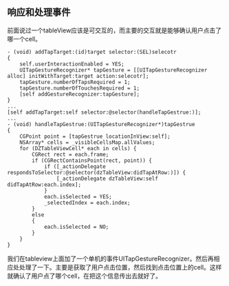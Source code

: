 ## 响应和处理事件

前面说过一个tableView应该是可交互的，而主要的交互就是能够确认用户点击了哪一个cell。

```
- (void) addTapTarget:(id)target selector:(SEL)selecotr
{
    self.userInteractionEnabled = YES;
    UITapGestureRecognizer* tapGesture = [[UITapGestureRecognizer alloc] initWithTarget:target action:selecotr];
    tapGesture.numberOfTapsRequired = 1;
    tapGesture.numberOfTouchesRequired = 1;
    [self addGestureRecognizer:tapGesture];
}
...
[self addTapTarget:self selector:@selector(handleTapGestrue:)];
...
- (void) handleTapGestrue:(UITapGestureRecognizer*)tapGestrue
{
    CGPoint point = [tapGestrue locationInView:self];
    NSArray* cells = _visibleCellsMap.allValues;
    for (DZTableViewCell* each in cells) {
        CGRect rect = each.frame;
        if (CGRectContainsPoint(rect, point)) {
            if ([_actionDelegate respondsToSelector:@selector(dzTableView:didTapAtRow:)]) {
                [_actionDelegate dzTableView:self didTapAtRow:each.index];
            }
            each.isSelected = YES;
            _selectedIndex = each.index;
        }
        else
        {
            each.isSelected = NO;
        }
    }
}
```
我们在tableview上面加了一个单机的事件UITapGestureRecognizer。然后再相应处处理了一下。主要是获取了用户点击位置，然后找到点击位置上的cell。这样就确认了用户点了哪个cell，在把这个信息传出去就好了。
